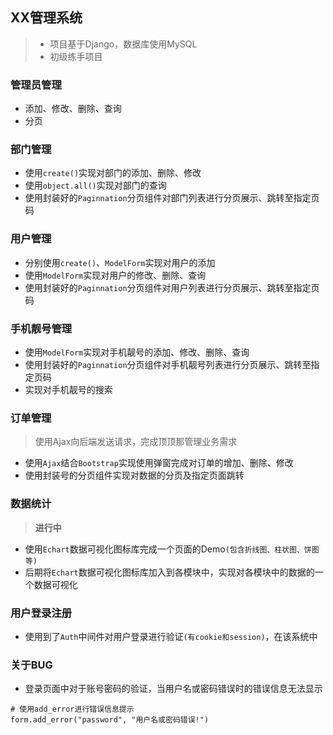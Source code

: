 ## XX管理系统
> - 项目基于Django，数据库使用MySQL
> - 初级练手项目

### 管理员管理
- 添加、修改、删除、查询
- 分页

### 部门管理
- 使用`create()`实现对部门的添加、删除、修改
- 使用`object.all()`实现对部门的查询
- 使用封装好的`Paginnation`分页组件对部门列表进行分页展示、跳转至指定页码

### 用户管理
- 分别使用`create()`、`ModelForm`实现对用户的添加
- 使用`ModelForm`实现对用户的修改、删除、查询
- 使用封装好的`Paginnation`分页组件对用户列表进行分页展示、跳转至指定页码

### 手机靓号管理
- 使用`ModelForm`实现对手机靓号的添加、修改、删除、查询
- 使用封装好的`Paginnation`分页组件对手机靓号列表进行分页展示、跳转至指定页码
- 实现对手机靓号的搜索

### 订单管理

> 使用Ajax向后端发送请求，完成顶顶那管理业务需求

- 使用`Ajax`结合`Bootstrap`实现使用弹窗完成对订单的增加、删除、修改
- 使用封装号的分页组件实现对数据的分页及指定页面跳转

### 数据统计

> **进行中**

- 使用`Echart`数据可视化图标库完成一个页面的Demo`(包含折线图、柱状图、饼图等)`
- 后期将`Echart`数据可视化图标库加入到各模块中，实现对各模块中的数据的一个数据可视化

### 用户登录注册

- 使用到了`Auth`中间件对用户登录进行验证`(有cookie和session)`，在该系统中




### 关于BUG
- 登录页面中对于账号密码的验证，当用户名或密码错误时的错误信息无法显示
```
# 使用add_error进行错误信息提示
form.add_error("password", "用户名或密码错误!")
```









